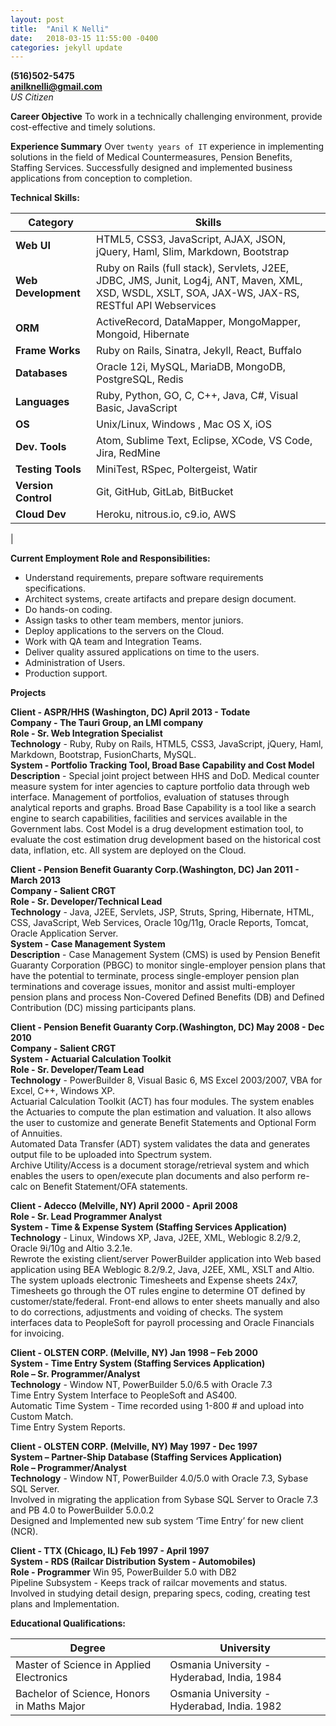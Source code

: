```yaml
---
layout: post
title:  "Anil K Nelli"
date:   2018-03-15 11:55:00 -0400
categories: jekyll update
---
```

**(516)502-5475**  
**anilknelli@gmail.com**  
*US Citizen*            

**Career Objective**
To work in a technically challenging environment, provide cost-effective and timely solutions.  

**Experience Summary**
Over `twenty years of IT` experience in implementing solutions in the field of Medical Countermeasures, Pension Benefits, Staffing Services.  Successfully designed and implemented business applications from conception to completion.  

**Technical Skills:**  

| Category        | Skills                                                                                                                                              |
|-----------------|-----------------------------------------------------------------------------------------------------------------------------------------------------|
| **Web UI**          | HTML5, CSS3, JavaScript, AJAX, JSON, jQuery, Haml, Slim, Markdown, Bootstrap                                                                             |
| **Web Development** | Ruby on Rails (full stack), Servlets, J2EE, JDBC, JMS, Junit, Log4j, ANT, Maven, XML, XSD, WSDL, XSLT, SOA, JAX-WS, JAX-RS, RESTful API Webservices |
| **ORM**             | ActiveRecord, DataMapper, MongoMapper, Mongoid, Hibernate                                                                                           |
| **Frame Works**     | Ruby on Rails, Sinatra, Jekyll, React, Buffalo                                                                                                              |
| **Databases**       | Oracle 12i, MySQL, MariaDB, MongoDB, PostgreSQL, Redis                                                                                              |
| **Languages**       | Ruby, Python, GO, C, C++, Java, C#, Visual Basic, JavaScript                                                                                        |
| **OS**              | Unix/Linux, Windows , Mac OS X, iOS                                                                                                                 |
| **Dev. Tools**      | Atom, Sublime Text, Eclipse, XCode, VS Code, Jira, RedMine                                                                                                 |
| **Testing Tools**   | MiniTest, RSpec, Poltergeist, Watir                                                                                                                    |
| **Version Control** | Git, GitHub, GitLab, BitBucket                                                                                                                      |
| **Cloud Dev** | Heroku, nitrous.io, c9.io, AWS                                                                                                                     |
|                 

**Current Employment Role and Responsibilities:**  

- Understand requirements, prepare software requirements specifications.
- Architect systems, create artifacts and prepare design document.
- Do hands-on coding.
- Assign tasks to other team members, mentor juniors.
- Deploy applications to the servers on the Cloud.
- Work with QA team and Integration Teams.
- Deliver quality assured applications on time to the users.
- Administration of Users.
- Production support.

**Projects**  

**Client - ASPR/HHS (Washington, DC) April 2013 - Todate**  
**Company - The Tauri Group, an LMI company**  
**Role - Sr. Web Integration Specialist**  
**Technology** - Ruby, Ruby on Rails, HTML5, CSS3, JavaScript, jQuery, Haml, Markdown, Bootstrap, FusionCharts, MySQL.  
**System - Portfolio Tracking Tool, Broad Base Capability and Cost Model**  
**Description** - Special joint project between HHS and DoD. Medical counter measure system for inter agencies to capture portfolio data through web interface. Management of portfolios, evaluation of statuses through analytical reports and graphs. Broad Base Capability is a tool like a search engine to search capabilities, facilities and services available in the Government labs. Cost Model is a drug development estimation tool, to evaluate the cost estimation drug development based on the historical cost data, inflation, etc. All system are deployed on the Cloud.  

**Client - Pension Benefit Guaranty Corp.(Washington, DC) Jan 2011 - March 2013**  
**Company - Salient CRGT**  
**Role - Sr. Developer/Technical Lead**  
**Technology** - Java, J2EE, Servlets, JSP, Struts, Spring, Hibernate, HTML, CSS, JavaScript, Web Services, Oracle 10g/11g, Oracle Reports, Tomcat, Oracle Application Server.  
**System - Case Management System**  
**Description** - Case Management System (CMS) is used by Pension Benefit Guaranty Corporation (PBGC) to monitor single-employer pension plans that have the potential to terminate, process single-employer pension plan terminations and coverage issues, monitor and assist multi-employer pension plans and process Non-Covered Defined Benefits (DB) and Defined Contribution (DC) missing participants plans.  

**Client - Pension Benefit Guaranty Corp.(Washington, DC) May 2008 - Dec 2010**  
**Company - Salient CRGT**  
**System - Actuarial Calculation Toolkit**  
**Role - Sr. Developer/Team Lead**  
**Technology** - PowerBuilder 8, Visual Basic 6, MS Excel 2003/2007, VBA for Excel, C++, Windows XP.  
Actuarial Calculation Toolkit (ACT) has four modules. The system enables the Actuaries to compute the plan estimation and valuation. It also allows the user to customize and generate Benefit Statements and Optional Form of Annuities.  
Automated Data Transfer (ADT) system validates the data and generates output file to be uploaded into Spectrum system.  
Archive Utility/Access is a document storage/retrieval system and which enables the users to open/execute plan documents and also perform re-calc on Benefit Statement/OFA statements.  

**Client - Adecco (Melville, NY) April 2000 - April 2008**  
**Role - Sr. Lead Programmer Analyst**  
**System - Time & Expense System (Staffing Services Application)**
**Technology** - Linux, Windows XP, Java, J2EE, XML, Weblogic 8.2/9.2, Oracle 9i/10g and Altio 3.2.1e.    
Rewrote the existing client/server PowerBuilder application into Web based application using BEA Weblogic 8.2/9.2, Java, J2EE, XML, XSLT and Altio.  
The system uploads electronic Timesheets and Expense sheets 24x7, Timesheets go through the OT rules engine to determine OT defined by customer/state/federal. Front-end allows to enter sheets manually and also to do corrections, adjustments and voiding of checks. The system interfaces data to PeopleSoft for payroll processing and Oracle Financials for invoicing.  

**Client - OLSTEN CORP. (Melville, NY)​​​​       Jan 1998 – Feb 2000**  
**System - Time Entry System (Staffing Services Application)**  
**Role – Sr. Programmer/Analyst**  
**Technology** - Window NT, PowerBuilder 5.0/6.5 with Oracle 7.3  
Time Entry System Interface to PeopleSoft and AS400.  
Automatic Time System - Time recorded using 1-800 # and upload into Custom Match.  
Time Entry System Reports.  

**Client - OLSTEN CORP. (Melville, NY)​​​​       May 1997 - Dec 1997**  
**System – Partner-Ship Database (Staffing Services Application)**  
**Role – Programmer/Analyst**  
**Technology** - Window NT, PowerBuilder 4.0/5.0 with Oracle 7.3, Sybase SQL Server.  
Involved in migrating the application from Sybase SQL Server to Oracle 7.3 and PB 4.0 to PowerBuilder 5.0.0.2  
Designed and Implemented new sub system ‘Time Entry’ for new client (NCR).  

**Client - TTX (Chicago, IL)​​​​​​    Feb 1997 - April 1997**  
**System - RDS (Railcar Distribution System - Automobiles)**  
**Role - Programmer**
Win 95, PowerBuilder 5.0 with DB2  
Pipeline Subsystem - Keeps track of railcar movements and status.  
Involved in studying detail design, preparing specs, coding, creating test plans and Implementation.  

**Educational Qualifications:**  

| Degree                                        | University                                  |
|-----------------------------------------------|---------------------------------------------|
| Master of Science in Applied Electronics      | Osmania University - Hyderabad, India, 1984 |
| Bachelor of Science, Honors in Maths Major    | Osmania University - Hyderabad, India. 1982 |  
